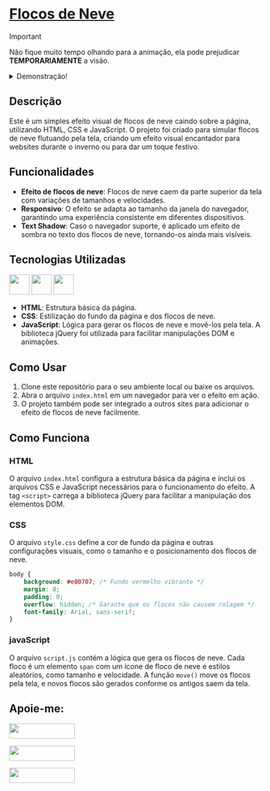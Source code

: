 # [Flocos de Neve](https://ninja1375.github.io/Flocos-de-Neve/)

>[!IMPORTANT]
Não fique muito tempo olhando para a animação, ela pode prejudicar **TEMPORARIAMENTE** a visão.

<details>
    <summary>Demonstração!</summary>
    
![Flocos de Neve ](https://github.com/user-attachments/assets/2f107142-fbef-47a5-93dc-14dd3d7667ac)
    
</details>

## Descrição

Este é um simples efeito visual de flocos de neve caindo sobre a página, utilizando HTML, CSS e JavaScript. O projeto foi criado para simular flocos de neve flutuando pela tela, criando um efeito visual encantador para websites durante o inverno ou para dar um toque festivo.

## Funcionalidades

- **Efeito de flocos de neve**: Flocos de neve caem da parte superior da tela com variações de tamanhos e velocidades.
- **Responsivo**: O efeito se adapta ao tamanho da janela do navegador, garantindo uma experiência consistente em diferentes dispositivos.
- **Text Shadow**: Caso o navegador suporte, é aplicado um efeito de sombra no texto dos flocos de neve, tornando-os ainda mais visíveis.

## Tecnologias Utilizadas

<a href="https://programartudo.blogspot.com/2024/11/html-tudo-o-que-precisa-para-comecar.html" target="_blank"><img loading="lazy" src="https://cdn.jsdelivr.net/gh/devicons/devicon/icons/html5/html5-original.svg" width="40" height="40"/></a> <a href="https://programartudo.blogspot.com/2024/11/css-como-dar-estilo-ao-teu-website.html" target="_blank"><img loading="lazy" src="https://cdn.jsdelivr.net/gh/devicons/devicon/icons/css3/css3-original.svg" width="40" height="40"/></a> <a href="https://programartudo.blogspot.com/2024/11/javascript-linguagem-dinamica-da-web.html" target="_blank"><img loading="lazy" src="https://cdn.jsdelivr.net/gh/devicons/devicon/icons/javascript/javascript-original.svg" width="40" height="40"/></a>

- **HTML**: Estrutura básica da página.
- **CSS**: Estilização do fundo da página e dos flocos de neve.
- **JavaScript**: Lógica para gerar os flocos de neve e movê-los pela tela. A biblioteca jQuery foi utilizada para facilitar manipulações DOM e animações.

## Como Usar

1. Clone este repositório para o seu ambiente local ou baixe os arquivos.
2. Abra o arquivo `index.html` em um navegador para ver o efeito em ação.
3. O projeto também pode ser integrado a outros sites para adicionar o efeito de flocos de neve facilmente.

## Como Funciona

### HTML

O arquivo `index.html` configura a estrutura básica da página e inclui os arquivos CSS e JavaScript necessários para o funcionamento do efeito. A tag `<script>` carrega a biblioteca jQuery para facilitar a manipulação dos elementos DOM.

### CSS

O arquivo `style.css` define a cor de fundo da página e outras configurações visuais, como o tamanho e o posicionamento dos flocos de neve.

```css
body {
    background: #e80707; /* Fundo vermelho vibrante */
    margin: 0;
    padding: 0;
    overflow: hidden; /* Garante que os flocos não causem rolagem */
    font-family: Arial, sans-serif;
}
```

### javaScript

O arquivo ```script.js``` contém a lógica que gera os flocos de neve. Cada floco é um elemento ```span``` com um ícone de floco de neve e estilos aleatórios, como tamanho e velocidade. A função ```move()``` move os flocos pela tela, e novos flocos são gerados conforme os antigos saem da tela.

## Apoie-me:

<a href="https://buymeacoffee.com/antonio13" target="_blank"><img loading="lazy" src="https://img.buymeacoffee.com/button-api/?text=Buy%20me%20a%20coffee&emoji=&slug=seu_nome_de_usuario&button_colour=FFDD00&font_colour=000000&font_family=Cookie&outline_colour=000000&coffee_colour=ffffff" width="130" height="30"></a>

<a href="https://www.paypal.com/donate/?hosted_button_id=DN574F28FYUNG" target="_blank"><img loading="lazy" src="https://upload.wikimedia.org/wikipedia/commons/b/b5/PayPal.svg" width="130" height="30"></a>

<a href="https://github.com/sponsors/Ninja1375" target="_blank"><img loading="lazy" src="https://img.shields.io/badge/-Sponsor-ea4aaa?style=for-the-badge&logo=github&logoColor=white" width="130" height="30"></a>
